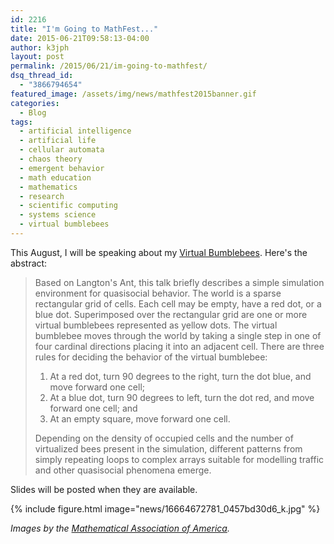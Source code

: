 ```yaml
---
id: 2216
title: "I'm Going to MathFest..."
date: 2015-06-21T09:58:13-04:00
author: k3jph
layout: post
permalink: /2015/06/21/im-going-to-mathfest/
dsq_thread_id:
  - "3866794654"
featured_image: /assets/img/news/mathfest2015banner.gif
categories:
  - Blog
tags:
  - artificial intelligence
  - artificial life
  - cellular automata
  - chaos theory
  - emergent behavior
  - math education
  - mathematics
  - research
  - scientific computing
  - systems science
  - virtual bumblebees
---
```

This August, I will be speaking about my [Virtual Bumblebees](http://bumblebees.jameshoward.us). Here's the abstract:

> Based on Langton's Ant, this talk briefly describes a simple simulation environment for quasisocial behavior. The world is a sparse rectangular grid of cells. Each cell may be empty, have a red dot, or a blue dot. Superimposed over the rectangular grid are one or more virtual bumblebees represented as yellow dots. The virtual bumblebee moves through the world by taking a single step in one of four cardinal directions placing it into an adjacent cell. There are three rules for deciding the behavior of the virtual bumblebee:
>
> 1.  At a red dot, turn 90 degrees to the right, turn the dot blue, and move forward one cell;
> 2.  At a blue dot, turn 90 degrees to left, turn the dot red, and move forward one cell; and
> 3.  At an empty square, move forward one cell.
>
>  Depending on the density of occupied cells and the number of virtualized bees present in the simulation, different patterns from simply repeating loops to complex arrays suitable for modelling traffic and other quasisocial phenomena emerge.

Slides will be posted when they are available.

{% include figure.html image="news/16664672781_0457bd30d6_k.jpg" %}

_Images by the [Mathematical Association of America](http://www.maa.org)._
